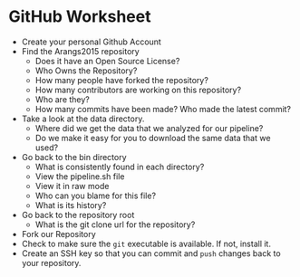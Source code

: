 GitHub Worksheet
================

* Create your personal Github Account
* Find the Arangs2015 repository
  - Does it have an Open Source License?
  - Who Owns the Repository?
  - How many people have forked the repository?
  - How many contributors are working on this repository?
  - Who are they?
  - How many commits have been made? Who made the latest commit?
* Take a look at the data directory.
  - Where did we get the data that we analyzed for our pipeline?
  - Do we make it easy for you to download the same data that we used?
* Go back to the bin directory
  - What is consistently found in each directory?
  - View the pipeline.sh file
  - View it in raw mode
  - Who can you blame for this file?
  - What is its history?
* Go back to the repository root
  - What is the git clone url for the repository?
* Fork our Repository
* Check to make sure the `git` executable is available. If not, install it.
* Create an SSH key so that you can commit and `push` changes back to your repository.
